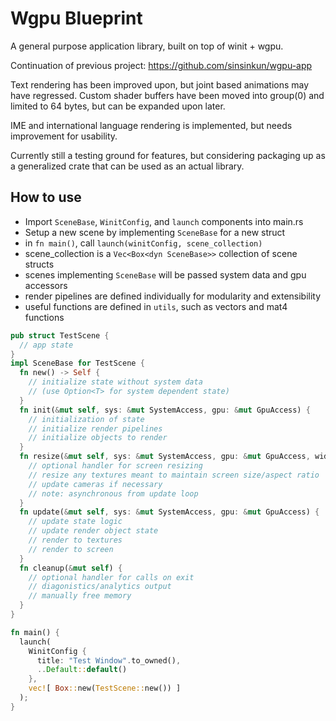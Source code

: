 # Wgpu Blueprint

A general purpose application library, built on top of winit + wgpu.

Continuation of previous project: https://github.com/sinsinkun/wgpu-app

Text rendering has been improved upon, but joint based animations may
have regressed. Custom shader buffers have been moved into group(0) and
limited to 64 bytes, but can be expanded upon later.

IME and international language rendering is implemented, but needs improvement
for usability.

Currently still a testing ground for features, but considering packaging up as
a generalized crate that can be used as an actual library.

## How to use

- Import `SceneBase`, `WinitConfig`, and `launch` components into main.rs
- Setup a new scene by implementing `SceneBase` for a new struct
- in `fn main()`, call `launch(winitConfig, scene_collection)`
- scene_collection is a `Vec<Box<dyn SceneBase>>` collection of scene structs
- scenes implementing `SceneBase` will be passed system data and gpu accessors 
- render pipelines are defined individually for modularity and extensibility
- useful functions are defined in `utils`, such as vectors and mat4 functions

```rust
pub struct TestScene {
  // app state
}
impl SceneBase for TestScene {
  fn new() -> Self {
    // initialize state without system data
    // (use Option<T> for system dependent state)
  }
  fn init(&mut self, sys: &mut SystemAccess, gpu: &mut GpuAccess) {
    // initialization of state
    // initialize render pipelines
    // initialize objects to render
  }
  fn resize(&mut self, sys: &mut SystemAccess, gpu: &mut GpuAccess, width: u32, height: u32) {
    // optional handler for screen resizing
    // resize any textures meant to maintain screen size/aspect ratio
    // update cameras if necessary
    // note: asynchronous from update loop
  }
  fn update(&mut self, sys: &mut SystemAccess, gpu: &mut GpuAccess) {
    // update state logic
    // update render object state
    // render to textures
    // render to screen
  }
  fn cleanup(&mut self) {
    // optional handler for calls on exit
    // diagonistics/analytics output
    // manually free memory
  }
}

fn main() {
  launch(
    WinitConfig {
      title: "Test Window".to_owned(),
      ..Default::default()
    },
    vec![ Box::new(TestScene::new()) ]
  );
}
```
